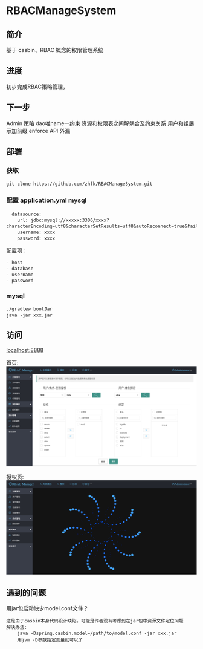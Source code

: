 # RBACManageSystem
## 简介

基于 casbin、RBAC 概念的权限管理系统

## 进度

初步完成RBAC策略管理，

## 下一步

Admin 策略
dao唯name一约束
资源和权限表之间解耦合及约束关系
用户和组展示加前缀
enforce API 外漏

## 部署
### 获取

```$xslt
git clone https://github.com/zhfk/RBACManageSystem.git
```
### 配置 application.yml mysql

```$xslt
  datasource:
    url: jdbc:mysql://xxxxx:3306/xxxx?characterEncoding=utf8&characterSetResults=utf8&autoReconnect=true&failOverReadOnly=false
    username: xxxx
    password: xxxx
```
配置项：

    - host
    - database
    - username
    - password
    
### mysql


```
./gradlew bootJar
java -jar xxx.jar
```
## 访问

[localhost:8888](localhost:8888)

首页:
![首页](页面1.png)

授权页:
![授权页](页面2.png)

## 遇到的问题
用jar包启动缺少model.conf文件？
```$xslt
这是由于casbin本身代码设计缺陷，可能是作者没有考虑到在jar包中资源文件定位问题
解决办法:
    java -Dspring.casbin.model=/path/to/model.conf -jar xxx.jar
    用jvm -D参数指定变量就可以了
```




